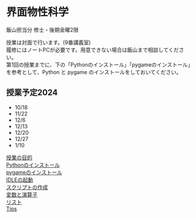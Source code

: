 # 界面物性科学

飯山担当分
修士・後期金曜2限  

授業は対面で行います。(9番講義室)  
履修にはノートPCが必要です。用意できない場合は飯山まで相談してください。  
第1回の授業までに、下の「Pythonのインストール」「pygameのインストール」を参考として、Python と pygame のインストールをしておいてください。  

## 授業予定2024
- 10/18
- 11/22
- 12/6
- 12/13
- 12/20
- 12/27
- 1/10

[授業の目的](aim.md)  
[Pythonのインストール](install.md)  
[pygameのインストール](pygame.md)  
[IDLEの起動](idle.md)  
[スクリプトの作成](script.md)  
[変数と演算子](operator.md)  
[リスト](list.md)  
[Tips](tips.md)  
